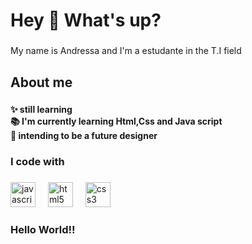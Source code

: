 
<h1 align="left">Hey 👋 What's up?</h1>

###

<p align="left">My name is Andressa and I'm a estudante in the T.I field</p>

###

<h2 align="left">About me</h2>

###

<h4 align="left">✨ still learning<br>📚 I'm currently learning Html,Css and Java script<br>🎯 intending to be a future designer</h4>

###

<h3 align="left">I code with</h3>

###

<div align="left">
  <img src="https://cdn.jsdelivr.net/gh/devicons/devicon/icons/javascript/javascript-original.svg" height="40" alt="javascript logo"  />
  <img width="12" />
  <img src="https://cdn.jsdelivr.net/gh/devicons/devicon/icons/html5/html5-original.svg" height="40" alt="html5 logo"  />
  <img width="12" />
  <img src="https://cdn.jsdelivr.net/gh/devicons/devicon/icons/css3/css3-original.svg" height="40" alt="css3 logo"  />
</div>

###

<h3 align="left">Hello World!!</h3>

###
